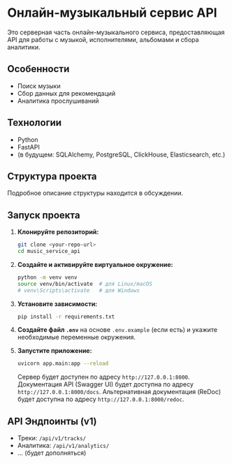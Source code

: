 # Онлайн-музыкальный сервис API

Это серверная часть онлайн-музыкального сервиса, предоставляющая API для работы с музыкой, исполнителями, альбомами и сбора аналитики.

## Особенности

*   Поиск музыки
*   Сбор данных для рекомендаций
*   Аналитика прослушиваний

## Технологии

*   Python
*   FastAPI
*   (в будущем: SQLAlchemy, PostgreSQL, ClickHouse, Elasticsearch, etc.)

## Структура проекта

Подробное описание структуры находится в обсуждении.

## Запуск проекта

1.  **Клонируйте репозиторий:**
    ```bash
    git clone <your-repo-url>
    cd music_service_api
    ```

2.  **Создайте и активируйте виртуальное окружение:**
    ```bash
    python -m venv venv
    source venv/bin/activate  # для Linux/macOS
    # venv\Scripts\activate   # для Windows
    ```

3.  **Установите зависимости:**
    ```bash
    pip install -r requirements.txt
    ```

4.  **Создайте файл `.env`** на основе `.env.example` (если есть) и укажите необходимые переменные окружения.

5.  **Запустите приложение:**
    ```bash
    uvicorn app.main:app --reload
    ```
    Сервер будет доступен по адресу `http://127.0.0.1:8000`.
    Документация API (Swagger UI) будет доступна по адресу `http://127.0.0.1:8000/docs`.
    Альтернативная документация (ReDoc) будет доступна по адресу `http://127.0.0.1:8000/redoc`.

## API Эндпоинты (v1)

*   Треки: `/api/v1/tracks/`
*   Аналитика: `/api/v1/analytics/`
*   ... (будет дополняться) 